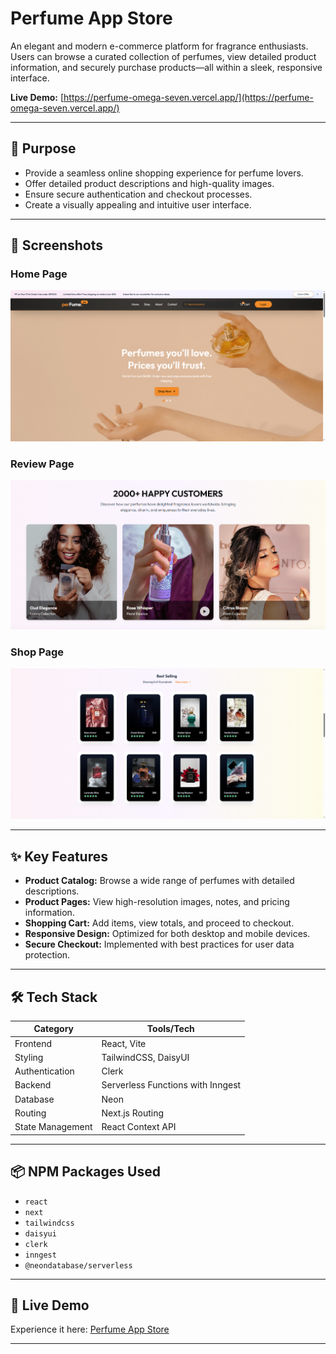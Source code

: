 # Perfume App Store

An elegant and modern e-commerce platform for fragrance enthusiasts. Users can browse a curated collection of perfumes, view detailed product information, and securely purchase products—all within a sleek, responsive interface.

**Live Demo:** [https://perfume-omega-seven.vercel.app/](https://perfume-omega-seven.vercel.app/)

---

## 🎯 Purpose
- Provide a seamless online shopping experience for perfume lovers.
- Offer detailed product descriptions and high-quality images.
- Ensure secure authentication and checkout processes.
- Create a visually appealing and intuitive user interface.

---

## 📸 Screenshots

### Home Page
![Home Page](https://raw.githubusercontent.com/webafsanakeya/perfume/774ceba64aee03925c4202a5555ec109132a0431/homepage-perfume.png)

### Review Page
![Review Page](https://raw.githubusercontent.com/webafsanakeya/perfume/732920756dcecbc6a161ad3a5ca8613c0bb88f54/perfume-review.png)

### Shop Page
![Shop Page](https://raw.githubusercontent.com/webafsanakeya/perfume/774ceba64aee03925c4202a5555ec109132a0431/shop-perfume.png)

---

## ✨ Key Features
- **Product Catalog:** Browse a wide range of perfumes with detailed descriptions.
- **Product Pages:** View high-resolution images, notes, and pricing information.
- **Shopping Cart:** Add items, view totals, and proceed to checkout.
- **Responsive Design:** Optimized for both desktop and mobile devices.
- **Secure Checkout:** Implemented with best practices for user data protection.

---

## 🛠 Tech Stack

| Category      | Tools/Tech                                |
|---------------|-------------------------------------------|
| Frontend      | React, Vite                               |
| Styling       | TailwindCSS, DaisyUI                      |
| Authentication| Clerk                                     |
| Backend       | Serverless Functions with Inngest         |
| Database      | Neon                                      |
| Routing       | Next.js Routing                           |
| State Management | React Context API                        |

---

## 📦 NPM Packages Used
- `react`
- `next`
- `tailwindcss`
- `daisyui`
- `clerk`
- `inngest`
- `@neondatabase/serverless`

---

## 🔗 Live Demo
Experience it here: [Perfume App Store](https://perfume-omega-seven.vercel.app/)

---


